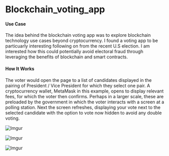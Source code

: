 # Blockchain_voting_app

#### Use Case
The idea behind the blockchain voting app was to explore blockchain technology use cases beyond cryptocurrency. I found a voting app to be particuarly interesting following on from the recent U.S election. I am interested how this could potentially avoid electoral fraud through leveraging the benefits of blockchain and smart contracts.


#### How It Works
The voter would open the page to a list of candidates displayed in the pairing of President / Vice President for which they select one pair. A cryptocurrency wallet, MetaMask in this example, opens to display relevant fees, for which the voter then confirms. Perhaps in a larger scale, these are preloaded by the government in which the voter interacts with a screen at a polling station. Next the screen refreshes, displaying your vote next to the selected candidate with the option to vote now hidden to avoid any double voting.




![Imgur](https://i.imgur.com/pnlsqsE.png)

![Imgur](https://i.imgur.com/2TKu9vz.png)

![Imgur](https://i.imgur.com/wMnNrou.png)
